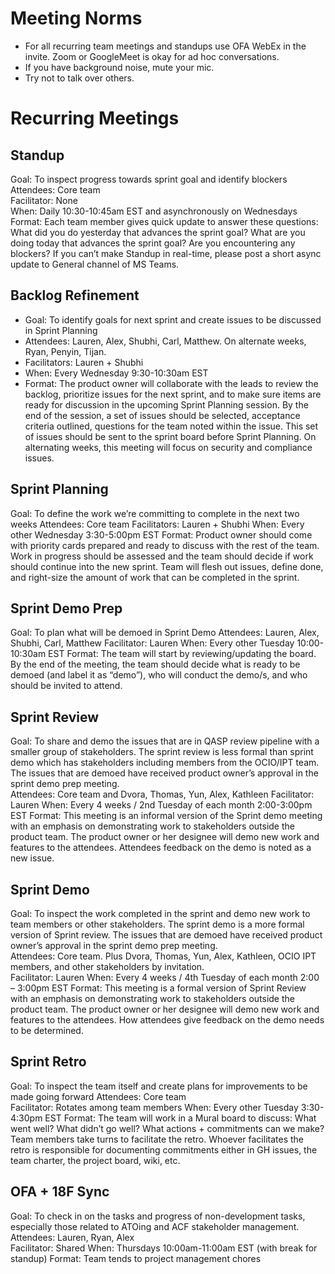# Meeting Norms 

- For all recurring team meetings and standups use OFA WebEx in the invite. Zoom or GoogleMeet is okay for ad hoc conversations. 
- If you have background noise, mute your mic. 
- Try not to talk over others.  


# Recurring Meetings 

## Standup 
Goal: To inspect progress towards sprint goal and identify blockers <br>
Attendees: Core team <br>
Facilitator: None <br>
When: Daily 10:30-10:45am EST and asynchronously on Wednesdays<br>
Format: Each team member gives quick update to answer these questions: What did you do yesterday that advances the sprint goal? What are you doing today that advances the sprint goal? Are you encountering any blockers? If you can’t make Standup in real-time, please post a short async update to General channel of MS Teams.  

## Backlog Refinement 
- Goal: To identify goals for next sprint and create issues to be discussed in Sprint Planning 
- Attendees: Lauren, Alex, Shubhi, Carl, Matthew. On alternate weeks, Ryan, Penyin, Tijan.
- Facilitators: Lauren + Shubhi
- When: Every Wednesday 9:30-10:30am EST 
- Format: The product owner will collaborate with the leads to review the backlog, prioritize issues for the next sprint, and to make sure items are ready for discussion in the upcoming Sprint Planning session. By the end of the session, a set of issues should be selected, acceptance criteria outlined, questions for the team noted within the issue. This set of issues should be sent to the sprint board before Sprint Planning. On alternating weeks, this meeting will focus on security and compliance issues.  
 
## Sprint Planning 
Goal: To define the work we’re committing to complete in the next two weeks 
Attendees: Core team 
Facilitators: Lauren + Shubhi
When: Every other Wednesday 3:30-5:00pm EST 
Format: Product owner should come with priority cards prepared and ready to discuss with the rest of the team. Work in progress should be assessed and the team should decide if work should continue into the new sprint. Team will flesh out issues, define done, and right-size the amount of work that can be completed in the sprint.  

## Sprint Demo Prep  
Goal: To plan what will be demoed in Sprint Demo 
Attendees: Lauren, Alex, Shubhi, Carl, Matthew 
Facilitator: Lauren 
When:  Every other Tuesday 10:00-10:30am EST 
Format: The team will start by reviewing/updating the board. By the end of the meeting, the team should decide what is ready to be demoed (and label it as “demo”), who will conduct the demo/s, and who should be invited to attend.  

## Sprint Review 
Goal: To share and demo the issues that are in QASP review pipeline with a smaller group of stakeholders. The sprint review is less formal than sprint demo which has stakeholders including members from the OCIO/IPT team. The issues that are demoed have received product owner’s approval in the sprint demo prep meeting.  
Attendees: Core team and Dvora, Thomas, Yun, Alex, Kathleen 
Facilitator: Lauren 
When: Every 4 weeks / 2nd Tuesday of each month 2:00-3:00pm EST 
Format: This meeting is an informal version of the Sprint demo meeting with an emphasis on demonstrating work to stakeholders outside the product team. The product owner or her designee will demo new work and features to the attendees. Attendees feedback on the demo is noted as a new issue. 

## Sprint Demo 
Goal: To inspect the work completed in the sprint and demo new work to team members or other stakeholders. The sprint demo is a more formal version of Sprint review. The issues that are demoed have received product owner’s approval in the sprint demo prep meeting.  
Attendees: Core team. Plus Dvora, Thomas, Yun, Alex, Kathleen, OCIO IPT members, and other stakeholders by invitation.  
Facilitator: Lauren 
When: Every 4 weeks / 4th Tuesday of each month 2:00 – 3:00pm EST 
Format: This meeting is a formal version of Sprint Review with an emphasis on demonstrating work to stakeholders outside the product team. The product owner or her designee will demo new work and features to the attendees. How attendees give feedback on the demo needs to be determined. 
 
## Sprint Retro 
Goal: To inspect the team itself and create plans for improvements to be made going forward 
Attendees: Core team  
Facilitator: Rotates among team members 
When: Every other Tuesday 3:30-4:30pm EST 
Format: The team will work in a Mural board to discuss: What went well? What didn’t go well? What actions + commitments can we make? Team members take turns to facilitate the retro. Whoever facilitates the retro is responsible for documenting commitments either in GH issues, the team charter, the project board, wiki, etc.  
## OFA + 18F Sync
Goal: To check in on the tasks and progress of non-development tasks, especially those related to ATOing and ACF stakeholder management. 
Attendees: Lauren, Ryan, Alex  
Facilitator: Shared
When: Thursdays 10:00am-11:00am EST (with break for standup) 
Format: Team tends to project management chores  
